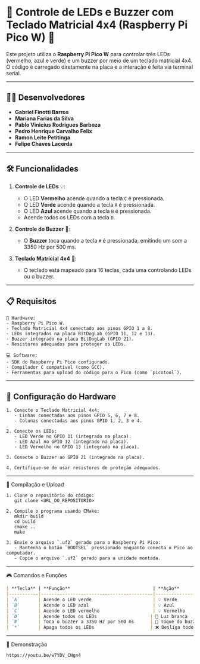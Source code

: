 # 🌟 Controle de LEDs e Buzzer com Teclado Matricial 4x4 (Raspberry Pi Pico W) 🌟

Este projeto utiliza o **Raspberry Pi Pico W** para controlar três LEDs (vermelho, azul e verde) e um buzzer por meio de um teclado matricial 4x4. O código é carregado diretamente na placa e a interação é feita via terminal serial.

---

## 👨‍💻 Desenvolvedores

- **Gabriel Finotti Barros**  
- **Mariana Farias da Silva**  
- **Pablo Vinicius Rodrigues Barboza**  
- **Pedro Henrique Carvalho Felix**  
- **Ramon Leite Petitinga**
- **Felipe Chaves Lacerda**

---

## 🛠️ Funcionalidades

1. **Controle de LEDs** 💡:
   - O LED **Vermelho** acende quando a tecla `C` é pressionada.
   - O LED **Verde** acende quando a tecla `A` é pressionada.
   - O LED **Azul** acende quando a tecla `B` é pressionada.
   - Acende todos os LEDs com a tecla `D`.

2. **Controle do Buzzer** 🎵:
   - O **Buzzer** toca quando a tecla `#` é pressionada, emitindo um som a 3350 Hz por 500 ms.

3. **Teclado Matricial 4x4** 🔢:
   - O teclado está mapeado para 16 teclas, cada uma controlando LEDs ou o buzzer.

---

## 📋 Requisitos

```plaintext
🔧 Hardware:
- Raspberry Pi Pico W.
- Teclado Matricial 4x4 conectado aos pinos GPIO 1 a 8.
- LEDs integrados na placa BitDogLab (GPIO 11, 12 e 13).
- Buzzer integrado na placa BitDogLab (GPIO 21).
- Resistores adequados para proteger os LEDs.

💻 Software:
- SDK do Raspberry Pi Pico configurado.
- Compilador C compatível (como GCC).
- Ferramentas para upload do código para o Pico (como `picotool`).
```
---
## 🧩 Configuração do Hardware
```plaintext
1. Conecte o Teclado Matricial 4x4:
   - Linhas conectadas aos pinos GPIO 5, 6, 7 e 8.
   - Colunas conectadas aos pinos GPIO 1, 2, 3 e 4.

2. Conecte os LEDs:
   - LED Verde no GPIO 11 (integrado na placa).
   - LED Azul no GPIO 12 (integrado na placa).
   - LED Vermelho no GPIO 13 (integrado na placa).

3. Conecte o Buzzer ao GPIO 21 (integrado na placa).

4. Certifique-se de usar resistores de proteção adequados.
```
---
🚀 Compilação e Upload

```plaintext
1. Clone o repositório do código:
   git clone <URL_DO_REPOSITORIO>

2. Compile o programa usando CMake:
   mkdir build
   cd build
   cmake ..
   make

3. Envie o arquivo `.uf2` gerado para o Raspberry Pi Pico:
   - Mantenha o botão `BOOTSEL` pressionado enquanto conecta o Pico ao computador.
   - Copie o arquivo `.uf2` gerado para a unidade montada.
```
---
🎮 Comandos e Funções
```markdown
| **Tecla** | **Função**                               | **Ação**                                |
|-----------|------------------------------------------|-----------------------------------------|
| `A`       | Acende o LED verde                       | 💡 Verde                               |
| `B`       | Acende o LED azul                        | 💡 Azul                                |
| `C`       | Acende o LED vermelho                    | 💡 Vermelho                            |
| `D`       | Acende todos os LEDs                    | 🌈 Luz branca                          |
| `#`       | Toca o buzzer a 3350 Hz por 500 ms      | 🎵 Toque do buzzer                     |
| `*`       | Apaga todos os LEDs                     | ❌ Desliga todos os LEDs               |
```
---
🎥 Demonstração

```plaintext
https://youtu.be/w7YDV_CNgn4
```
